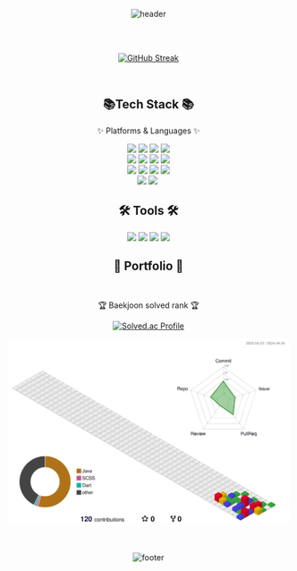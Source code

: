 <div align="center">
  
  ![header](https://capsule-render.vercel.app/api?type=waving&color=92a8d1&height=150&section=header&text=Eunsols%20Github&fontsize=120&fontColor=0f4c81)  
  
<br>
<br>



[![GitHub Streak](https://streak-stats.demolab.com?user=lucinda96&theme=github-dark-blue&border_radius=5&locale=ko&date_format=%5BY.%5Dn.j&card_width=500)](https://git.io/streak-stats)
</div>

<br>

<div align="center">
  <h2> 📚Tech Stack 📚</h2>
<p>✨ Platforms & Languages ✨</p>
<img src="	https://img.shields.io/badge/Linux-FCC624?style=for-the-badge&logo=linux&logoColor=black">
<img src="https://img.shields.io/badge/Windows-0078D6?style=for-the-badge&logo=windows&logoColor=white">
<img src="https://img.shields.io/badge/Python-3776AB?style=for-the-badge&logo=python&logoColor=white">
<img src="https://img.shields.io/badge/HTML-239120?style=for-the-badge&logo=html5&logoColor=white"> <br>
<img src="https://img.shields.io/badge/JavaScript-F7DF1E?style=for-the-badge&logo=JavaScript&logoColor=white">
<img src="https://img.shields.io/badge/CSS3-1572B6?style=for-the-badge&logo=css3&logoColor=white">
<img src="https://img.shields.io/badge/Python-14354C?style=for-the-badge&logo=python&logoColor=white">
<img src="https://img.shields.io/badge/Java-ED8B00?style=for-the-badge&logo=openjdk&logoColor=white"> <br>
<img src="https://img.shields.io/badge/PHP-777BB4?style=for-the-badge&logo=php&logoColor=whit">
<img src="https://img.shields.io/badge/Dart-0175C2?style=for-the-badge&logo=dart&logoColor=white">
<img src="https://img.shields.io/badge/MySQL-00000F?style=for-the-badge&logo=mysql&logoColor=white">
<img src="https://img.shields.io/badge/Django-092E20?style=for-the-badge&logo=django&logoColor=white"> <br>
<img src="https://img.shields.io/badge/jQuery-0769AD?style=for-the-badge&logo=jquery&logoColor=white">
<img src= "https://img.shields.io/badge/MariaDB-003545?style=for-the-badge&logo=mariadb&logoColor=white">
<img stc="https://img.shields.io/badge/Microsoft%20SQL%20Server-CC2927?style=for-the-badge&logo=microsoft%20sql%20server&logoColor=white">
</div>

<div align="center">
   <h2>🛠 Tools 🛠 </h2>

  <img src="https://img.shields.io/badge/Slack-4A154B?style=for-the-badge&logo=slack&logoColor=white">
<img src="https://img.shields.io/badge/Discord-7289DA?style=for-the-badge&logo=discord&logoColor=white">
<img src="https://img.shields.io/badge/Zoom-2D8CFF?style=for-the-badge&logo=zoom&logoColor=white">
<img src="https://img.shields.io/badge/GitHub-100000?style=for-the-badge&logo=github&logoColor=white">
</div>

<div align="center">
  <h2> 🎨 Portfolio 🎨 </h2>
  
</div>

<br>
<div align="center"> 
  
<p>🏆 Baekjoon solved rank 🏆</p>

[![Solved.ac Profile](http://mazassumnida.wtf/api/v2/generate_badge?boj=lucinda96)](https://solved.ac/lucinda96)

![](./profile-3d-contrib/profile-gitblock.svg)


<br>


![footer](https://capsule-render.vercel.app/api?type=waving&color=92a8d1&height=150&section=footer)
    
</div>


